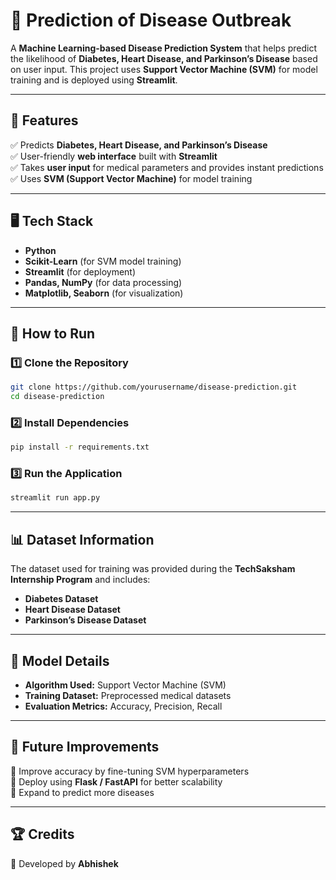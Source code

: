 # 🏥 Prediction of Disease Outbreak

A **Machine Learning-based Disease Prediction System** that helps predict the likelihood of **Diabetes, Heart Disease, and Parkinson’s Disease** based on user input. This project uses **Support Vector Machine (SVM)** for model training and is deployed using **Streamlit**.

---

## 📌 Features

✅ Predicts **Diabetes, Heart Disease, and Parkinson’s Disease**  
✅ User-friendly **web interface** built with **Streamlit**  
✅ Takes **user input** for medical parameters and provides instant predictions  
✅ Uses **SVM (Support Vector Machine)** for model training  

---

## 🖥️ Tech Stack

- **Python**  
- **Scikit-Learn** (for SVM model training)  
- **Streamlit** (for deployment)  
- **Pandas, NumPy** (for data processing)  
- **Matplotlib, Seaborn** (for visualization)  

---

## 🚀 How to Run

### 1️⃣ Clone the Repository  
```bash
git clone https://github.com/yourusername/disease-prediction.git
cd disease-prediction
```

### 2️⃣ Install Dependencies  
```bash
pip install -r requirements.txt
```

### 3️⃣ Run the Application  
```bash
streamlit run app.py
```

---

## 📊 Dataset Information

The dataset used for training was provided during the **TechSaksham Internship Program** and includes:  

- **Diabetes Dataset**  
- **Heart Disease Dataset**  
- **Parkinson’s Disease Dataset**  

---

## 🎯 Model Details

- **Algorithm Used:** Support Vector Machine (SVM)  
- **Training Dataset:** Preprocessed medical datasets  
- **Evaluation Metrics:** Accuracy, Precision, Recall  

---

## 📌 Future Improvements

🔹 Improve accuracy by fine-tuning SVM hyperparameters  
🔹 Deploy using **Flask / FastAPI** for better scalability  
🔹 Expand to predict more diseases  

---

## 🏆 Credits

🔹 Developed by **Abhishek**  



